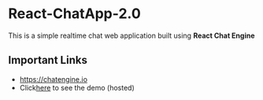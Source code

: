 # React-ChatApp-2.0

This is a simple realtime chat web application built using <strong>React Chat Engine</strong>

## Important Links
* <a href="https://chatengine.io/">https://chatengine.io</a>
* Click<a href="https://santanuchatapp.netlify.app/">here</a> to see the demo (hosted)
